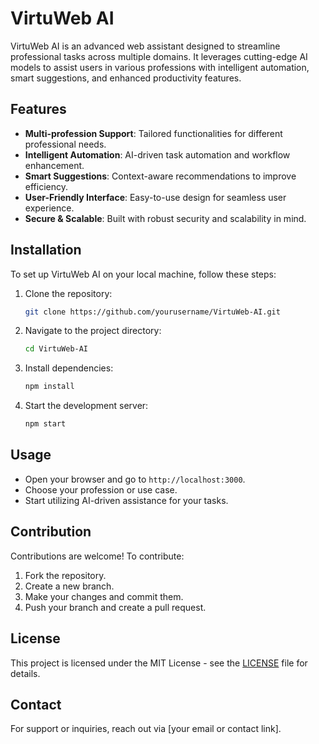 # VirtuWeb AI

VirtuWeb AI is an advanced web assistant designed to streamline professional tasks across multiple domains. It leverages cutting-edge AI models to assist users in various professions with intelligent automation, smart suggestions, and enhanced productivity features.

## Features
- **Multi-profession Support**: Tailored functionalities for different professional needs.
- **Intelligent Automation**: AI-driven task automation and workflow enhancement.
- **Smart Suggestions**: Context-aware recommendations to improve efficiency.
- **User-Friendly Interface**: Easy-to-use design for seamless user experience.
- **Secure & Scalable**: Built with robust security and scalability in mind.

## Installation
To set up VirtuWeb AI on your local machine, follow these steps:

1. Clone the repository:
   ```bash
   git clone https://github.com/yourusername/VirtuWeb-AI.git
   ```
2. Navigate to the project directory:
   ```bash
   cd VirtuWeb-AI
   ```
3. Install dependencies:
   ```bash
   npm install
   ```
4. Start the development server:
   ```bash
   npm start
   ```

## Usage
- Open your browser and go to `http://localhost:3000`.
- Choose your profession or use case.
- Start utilizing AI-driven assistance for your tasks.

## Contribution
Contributions are welcome! To contribute:
1. Fork the repository.
2. Create a new branch.
3. Make your changes and commit them.
4. Push your branch and create a pull request.

## License
This project is licensed under the MIT License - see the [LICENSE](LICENSE) file for details.

## Contact
For support or inquiries, reach out via [your email or contact link].

